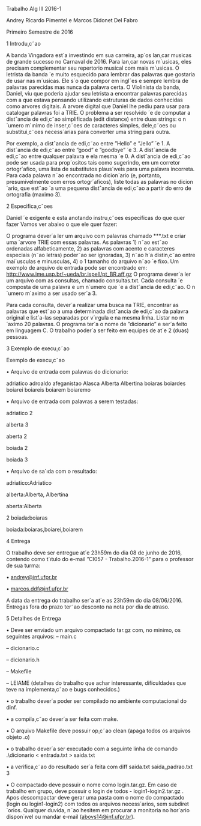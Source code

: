 Trabalho Alg III 2016-1

Andrey Ricardo Pimentel e Marcos Didonet Del Fabro

Primeiro Semestre de 2016

1 Introdu¸c˜ao


A banda Vingadora est´a investindo em sua carreira, ap´os lan¸car musicas de
grande sucesso no Carnaval de 2016. Para lan¸car novas m´usicas, eles precisam
complementar seu repertorio musical com mais m´usicas. O letrista da banda ´e
muito esquecido para lembrar das palavras que gostaria de usar nas m´usicas.
Ele s´o que compor em inglˆes e sempre lembra de palavras parecidas mas
nunca da palavra certa. O Violinista da banda, Daniel, viu que poderia ajudar
seu letrista a encontrar palavras parecidas com a que estava pensando utilizando
estruturas de dados conhecidas como arvores digitais. A arvore digital que
Daniel lhe pediu para usar para catalogar palavras foi a TRIE.
O problema a ser resolvido ´e de computar a distˆancia de edi¸c˜ao simplificada
(edit distance) entre duas strings: o n´umero m´ınimo de inser¸c˜oes de caracteres
simples, dele¸c˜oes ou substitui¸c˜oes necess´arias para converter uma string para
outra.

Por exemplo, a distˆancia de edi¸c˜ao entre ”Hello” e ”Jello” ´e 1. A distˆancia
de edi¸c˜ao entre ”good” e ”goodbye” ´e 3. A distˆancia de edi¸c˜ao entre qualquer
palavra e ela mesma ´e 0.
A distˆancia de edi¸c˜ao pode ser usada para prop´ositos tais como sugerindo,
em um corretor ortogr´afico, uma lista de substitutos plaus´ıveis para uma palavra
incorreta. Para cada palavra n˜ao encontrada no dicion´ario (e, portanto, presumivelmente
com erros ortogr´aficos), liste todas as palavras no dicion´ario, que
est˜ao `a uma pequena distˆancia de edi¸c˜ao a partir do erro de ortografia (maximo
3).

2 Especifica¸c˜oes

Daniel ´e exigente e esta anotando instru¸c˜oes especificas do que quer fazer Vamos
ver abaixo o que ele quer fazer:

O programa dever´a ler um arquivo com palavras chamado ***.txt e criar
uma ´arvore TRIE com essas palavras. As palavras 1) n˜ao est˜ao ordenadas
alfabeticamente, 2) as palavras com acento e caracteres especiais (n˜ao letras)
poder˜ao ser ignoradas, 3) n˜ao h´a distin¸c˜ao entre mai´usculas e minusculas, 4) o
1
tamanho do arquivo n˜ao ´e fixo. Um exemplo de arquivo de entrada pode ser
encontrado em: http://www.ime.usp.br/~ueda/br.ispell/pt_BR.aff.gz
O programa dever´a ler um arquivo com as consultas, chamado consultas.txt.
Cada consulta ´e composta de uma palavra e um n´umero que ´e a distˆancia de
edi¸c˜ao. O n´umero m´aximo a ser usado ser´a 3.

Para cada consulta, dever´a realizar uma busca na TRIE, encontrar as palavras
que est˜ao a uma determinada distˆancia de edi¸c˜ao da palavra original e list´a-las
separadas por v´ırgula e na mesma linha. Listar no m´aximo 20 palavras.
O programa ter´a o nome de ”dicionario” e ser´a feito em linguagem C.
O trabalho poder´a ser feito em equipes de at´e 2 (duas) pessoas.

3 Exemplo de execu¸c˜ao

Exemplo de execu¸c˜ao

• Arquivo de entrada com palavras do dicionario:

adriatico
adroaldo
afeganistao
Alasca
Alberta
Albertina
boiaras
boiardes
boiarei
boiareis
boiarem
boiaremo

• Arquivo de entrada com palavras a serem testadas:

adriatico 2

alberta 3

aberta 2

boiada 2

boiada 3


• Arquivo de sa´ıda com o resultado:

adriatico:Adriatico

alberta:Alberta, Albertina

aberta:Alberta

2
boiada:boiaras

boiada:boiaras,boiarei,boiarem

4 Entrega

O trabalho deve ser entregue at´e 23h59m do dia 08 de junho de 2016, contendo
como t´ıtulo do e-mail ”CI057 - Trabalho.2016-1” para o professor de sua turma:

• andrey@inf.ufpr.br

• marcos.ddf@inf.ufpr.br

A data da entrega do trabalho ser´a at´e as 23h59m do dia 08/06/2016. Entregas
fora do prazo ter˜ao desconto na nota por dia de atraso.

5 Detalhes de Entrega

• Deve ser enviado um arquivo compactado tar.gz com, no minimo, os
seguintes arquivos:
– main.c

– dicionario.c

– dicionario.h

– Makefile

– LEIAME (detalhes do trabalho que achar interessante, dificuldades
que teve na implementa¸c˜ao e bugs conhecidos.)

• o trabalho dever´a poder ser compilado no ambiente computacional do dinf.

• a compila¸c˜ao dever´a ser feita com make.

• O arquivo Makefile deve possuir op¸c˜ao clean (apaga todos os arquivos
objeto .o)

• o trabalho dever´a ser executado com a seguinte linha de comando
.\dicionario < entrada.txt > saida.txt

• a verifica¸c˜ao do resultado ser´a feita com
diff saida.txt saida_padrao.txt
3

• O compactado deve possuir o nome como login.tar.gz. Em caso de trabalho
em grupo, deve possuir o login de todos - login1-login2.tar.gz . Apos
descompactar deve gerar uma pasta com o nome do compactado (login ou
login1-login2) com todos os arquivos necess´arios, sem subdiret´orios.
Qualquer duvida, n˜ao hesitem em procurar a monitoria no hor´ario dispon´ıvel
ou mandar e-mail (abovs14@inf.ufpr.br).
